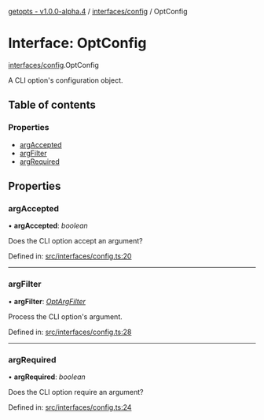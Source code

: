 [getopts - v1.0.0-alpha.4](../README.md) / [interfaces/config](../modules/interfaces_config.md) / OptConfig

# Interface: OptConfig

[interfaces/config](../modules/interfaces_config.md).OptConfig

A CLI option's configuration object.

## Table of contents

### Properties

- [argAccepted](interfaces_config.optconfig.md#argaccepted)
- [argFilter](interfaces_config.optconfig.md#argfilter)
- [argRequired](interfaces_config.optconfig.md#argrequired)

## Properties

### argAccepted

• **argAccepted**: _boolean_

Does the CLI option accept an argument?

Defined in: [src/interfaces/config.ts:20](https://github.com/prasadrajandran/node-getopts/blob/62e4ad2/src/interfaces/config.ts#L20)

---

### argFilter

• **argFilter**: [_OptArgFilter_](interfaces_schema.optargfilter.md)

Process the CLI option's argument.

Defined in: [src/interfaces/config.ts:28](https://github.com/prasadrajandran/node-getopts/blob/62e4ad2/src/interfaces/config.ts#L28)

---

### argRequired

• **argRequired**: _boolean_

Does the CLI option require an argument?

Defined in: [src/interfaces/config.ts:24](https://github.com/prasadrajandran/node-getopts/blob/62e4ad2/src/interfaces/config.ts#L24)
